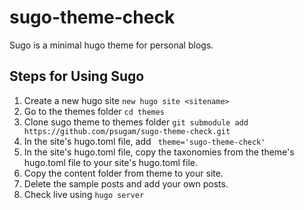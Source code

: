 ﻿# sugo-theme-check
 Sugo is a minimal hugo theme for personal blogs. 
## Steps for Using Sugo
1. Create a new hugo site ```new hugo site <sitename>```
2. Go to the themes folder ```cd themes```
3. Clone sugo theme to themes folder ```git submodule add https://github.com/psugam/sugo-theme-check.git```
4. In the site's hugo.toml file, add ``` theme='sugo-theme-check'```
5. In the site's hugo.toml file, copy the taxonomies from the theme's hugo.toml file to your site's hugo.toml file.
6. Copy the content folder from theme to your site.
7. Delete the sample posts and add your own posts.
8. Check live using ```hugo server```
